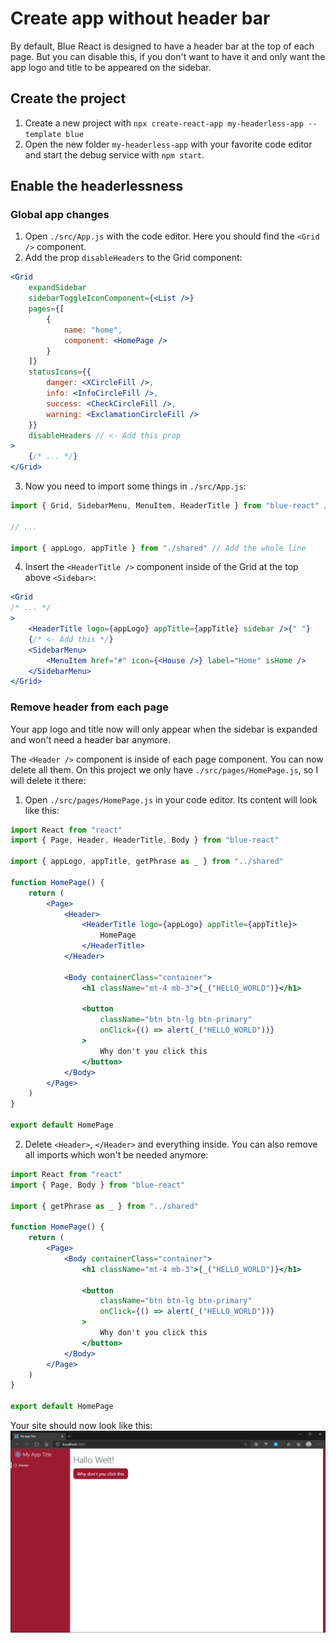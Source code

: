 # Create app without header bar

By default, Blue React is designed to have a header bar at the top of each page. But you can disable this, if you don't want to have it and only want the app logo and title to be appeared on the sidebar.

## Create the project

1. Create a new project with `npx create-react-app my-headerless-app --template blue`
2. Open the new folder `my-headerless-app` with your favorite code editor and start the debug service with `npm start`.

## Enable the headerlessness

### Global app changes

1. Open `./src/App.js` with the code editor. Here you should find the `<Grid />` component.
2. Add the prop `disableHeaders` to the Grid component:

```jsx
<Grid
    expandSidebar
    sidebarToggleIconComponent={<List />}
    pages={[
        {
            name: "home",
            component: <HomePage />
        }
    ]}
    statusIcons={{
        danger: <XCircleFill />,
        info: <InfoCircleFill />,
        success: <CheckCircleFill />,
        warning: <ExclamationCircleFill />
    }}
    disableHeaders // <- Add this prop
>
    {/* ... */}
</Grid>
```

3. Now you need to import some things in `./src/App.js`:

```jsx
import { Grid, SidebarMenu, MenuItem, HeaderTitle } from "blue-react" // <- Add HeaderTitle

// ...

import { appLogo, appTitle } from "./shared" // Add the whole line
```

4. Insert the `<HeaderTitle />` component inside of the Grid at the top above `<Sidebar>`:

```jsx
<Grid
/* ... */
>
    <HeaderTitle logo={appLogo} appTitle={appTitle} sidebar />{" "}
    {/* <- Add this */}
    <SidebarMenu>
        <MenuItem href="#" icon={<House />} label="Home" isHome />
    </SidebarMenu>
</Grid>
```

### Remove header from each page

Your app logo and title now will only appear when the sidebar is expanded and won't need a header bar anymore.

The `<Header />` component is inside of each page component. You can now delete all them. On this project we only have `./src/pages/HomePage.js`, so I will delete it there:

1. Open `./src/pages/HomePage.js` in your code editor. Its content will look like this:

```jsx
import React from "react"
import { Page, Header, HeaderTitle, Body } from "blue-react"

import { appLogo, appTitle, getPhrase as _ } from "../shared"

function HomePage() {
    return (
        <Page>
            <Header>
                <HeaderTitle logo={appLogo} appTitle={appTitle}>
                    HomePage
                </HeaderTitle>
            </Header>

            <Body containerClass="container">
                <h1 className="mt-4 mb-3">{_("HELLO_WORLD")}</h1>

                <button
                    className="btn btn-lg btn-primary"
                    onClick={() => alert(_("HELLO_WORLD"))}
                >
                    Why don't you click this
                </button>
            </Body>
        </Page>
    )
}

export default HomePage
```

2. Delete `<Header>`, `</Header>` and everything inside. You can also remove all imports which won't be needed anymore:

```jsx
import React from "react"
import { Page, Body } from "blue-react"

import { getPhrase as _ } from "../shared"

function HomePage() {
    return (
        <Page>
            <Body containerClass="container">
                <h1 className="mt-4 mb-3">{_("HELLO_WORLD")}</h1>

                <button
                    className="btn btn-lg btn-primary"
                    onClick={() => alert(_("HELLO_WORLD"))}
                >
                    Why don't you click this
                </button>
            </Body>
        </Page>
    )
}

export default HomePage
```

Your site should now look like this:
![Blue React app without header](./assets/headerless-site-01.png)
